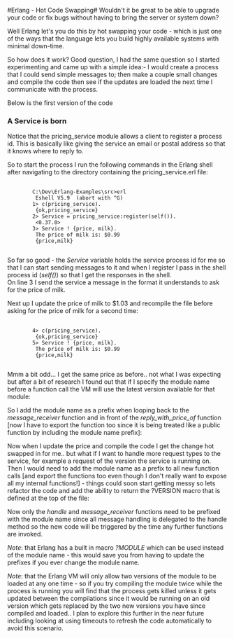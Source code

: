 
#Erlang - Hot Code Swapping#
Wouldn't it be great to be able to upgrade your code or fix bugs without having to bring the server or system down?

Well Erlang let's you do this by hot swapping your code - which is just one of the ways that the language lets you build highly available systems with minimal down-time.  

So how does it work?  Good question, I had the same question so I started experimenting and came up with a simple idea:- 
I would create a process that I could send simple messages to; then make a couple small changes and compile the code then see if the updates are loaded the next time I communicate with the process.

Below is the first version of the code

### A Service is born ###

<script src="https://gist.github.com/2031699.js?file=message_receiver.erl"></script>

Notice that the pricing_service module allows a client to register a process id.  This is basically like giving the service an email or postal address so that it knows where to reply to.

So to start the process I run the following commands in the Erlang shell after navigating to the directory containing the pricing_service.erl file:

<pre>
	<code>
		C:\Dev\Erlang-Examples\src>erl
		 Eshell V5.9  (abort with ^G)
		1> c(pricing_service).
		 {ok,pricing_service}
		2> Service = pricing_service:register(self()).
		 <0.37.0>
		3> Service ! {price, milk}.
		 The price of milk is: $0.99
		 {price,milk}
	</code>
</pre>

So far so good - the _Service_ variable holds the service process id for me so that I can start sending messages to it and when I register I pass in the shell process id (_self()_) so that I get the responses in the shell.  
On line 3 I send the service a message in the format it understands to ask for the price of milk.

Next up I update the price of milk to $1.03 and recompile the file before asking for the price of milk for a second time:

<pre>
	<code>
		4> c(pricing_service).
		 {ok,pricing_service}
		5> Service ! {price, milk}.
		 The price of milk is: $0.99
		 {price,milk}
	</code>
</pre>

Mmm a bit odd... I get the same price as before.. not what I was expecting but after a bit of research I found out that if I specify the module name before a function call the VM will use the latest version available for that module:

So I add the module name as a prefix when looping back to the _message\_receiver_ function and in front of the _reply\_with\_price\_of_ function [now I have to export the function too since it is being treated like a public function by including the module name prefix]:

<script src="https://gist.github.com/2031997.js?file=gistfile1.erl"></script>

Now when I update the price and compile the code I get the change hot swapped in for me.. but what if I want to handle more request types to the service, 
for example a request of the version the service is running on.  
Then I would need to add the module name as a prefix to all new function calls [and export the functions too even though I don't really want to expose all my internal functions!] - 
things could soon start getting messy so lets refactor the code and add the ability to return the ?VERSION macro that is defined at the top of the file:

<script src="https://gist.github.com/2011970.js?file=message_receiver.erl"></script>

Now only the _handle_ and _message\_receiver_ functions need to be prefixed with the module name since all message handling is delegated to the handle method so the new code will be triggered by the time any further functions are invoked. 

*Note*: that Erlang has a built in macro _?MODULE_ which can be used instead of the module name - this would save you from having to update the prefixes if you ever change the module name.

*Note*: that the Erlang VM will only allow two versions of the module to be loaded at any one time - so if you try compiling the module twice while the process is running you will find that the process gets killed unless it gets updated between the compilations since it would be running on an old version which gets replaced by the two new versions you have since compiled and loaded..  I plan to explore this further in the near future including looking at using timeouts to refresh the code automatically to avoid this scenario.

 
